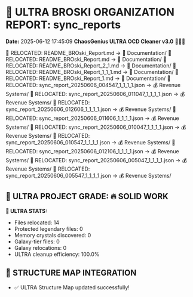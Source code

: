 # 🌌 ULTRA BROSKI ORGANIZATION REPORT: sync_reports
**Date:** 2025-06-12 17:45:09
**ChaosGenius ULTRA OCD Cleaner v3.0** 🧠💜🌌

📁 RELOCATED: README_BROski_Report.md → 📝 Documentation/
📁 RELOCATED: README_BROski_Report.md → 📝 Documentation/
📁 RELOCATED: README_BROski_Report_2_1.md → 📝 Documentation/
📁 RELOCATED: README_BROski_Report_1_1_1.md → 📝 Documentation/
📁 RELOCATED: README_BROski_Report_1.md → 📝 Documentation/
📁 RELOCATED: sync_report_20250606_004547_1_1_1_1.json → 💰 Revenue Systems/
📁 RELOCATED: sync_report_20250606_011047_1_1_1_1.json → 💰 Revenue Systems/
📁 RELOCATED: sync_report_20250606_012606_1_1_1_1.json → 💰 Revenue Systems/
📁 RELOCATED: sync_report_20250606_011606_1_1_1_1.json → 💰 Revenue Systems/
📁 RELOCATED: sync_report_20250606_010047_1_1_1_1.json → 💰 Revenue Systems/
📁 RELOCATED: sync_report_20250606_010547_1_1_1_1.json → 💰 Revenue Systems/
📁 RELOCATED: sync_report_20250606_012106_1_1_1_1.json → 💰 Revenue Systems/
📁 RELOCATED: sync_report_20250606_005047_1_1_1_1.json → 💰 Revenue Systems/
📁 RELOCATED: sync_report_20250606_005547_1_1_1_1.json → 💰 Revenue Systems/

## 🌌 ULTRA PROJECT GRADE: 🔥 SOLID WORK
**🧠 ULTRA STATS:**
- Files relocated: 14
- Protected legendary files: 0
- Memory crystals discovered: 0
- Galaxy-tier files: 0
- Galaxy relocations: 0
- ULTRA cleanup efficiency: 100.0%

## 🔄 STRUCTURE MAP INTEGRATION
- ✅ ULTRA Structure Map updated successfully!